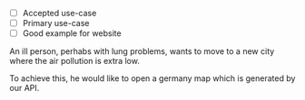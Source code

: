 - [ ] Accepted use-case
- [ ] Primary use-case
- [ ] Good example for website

An ill person, perhabs with lung problems, wants to move to a new city where the air pollution is extra low.

To achieve this, he would like to open a germany map which is generated by our API.
